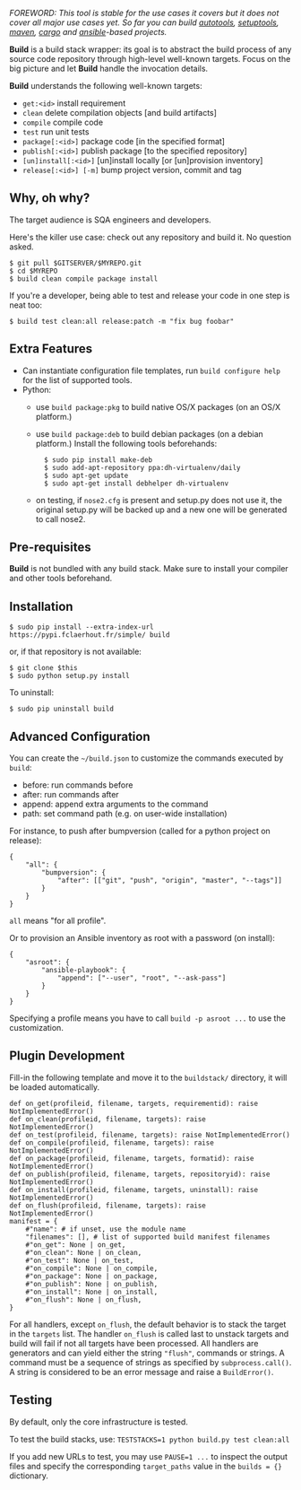 *FOREWORD:
This tool is stable for the use cases it covers but it does not cover all major use cases yet. So far you can build [autotools](https://www.sourceware.org/autobook), [setuptools](https://packaging.python.org), [maven](https://maven.apache.org), [cargo](http://doc.crates.io) and [ansible](http://docs.ansible.com/ansible/index.html)-based projects.*

**Build** is a build stack wrapper:
its goal is to abstract the build process of any source code repository through high-level well-known targets. Focus on the big picture and let **Build** handle the invocation details.

**Build** understands the following well-known targets:
  * `get:<id>`             install requirement
  * `clean`          delete compilation objects [and build artifacts]
  * `compile`              compile code
  * `test`                 run unit tests
  * `package[:<id>]`       package code [in the specified format]
  * `publish[:<id>]`       publish package [to the specified repository]
  * `[un]install[:<id>]`   [un]install locally [or [un]provision inventory]
  * `release[:<id>] [-m]`  bump project version, commit and tag

Why, oh why?
------------

The target audience is SQA engineers and developers.

Here's the killer use case: check out any repository and build it. No question asked.

	$ git pull $GITSERVER/$MYREPO.git
	$ cd $MYREPO
	$ build clean compile package install

If you're a developer, being able to test and release your code in one step is neat too:

	$ build test clean:all release:patch -m "fix bug foobar"

Extra Features
--------------

  * Can instantiate configuration file templates,
    run `build configure help` for the list of supported tools.
  * Python:
    * use `build package:pkg` to build native OS/X packages (on an OS/X platform.)
    * use `build package:deb` to build debian packages (on a debian platform.)
      Install the following tools beforehands:

			$ sudo pip install make-deb
			$ sudo add-apt-repository ppa:dh-virtualenv/daily
			$ sudo apt-get update
			$ sudo apt-get install debhelper dh-virtualenv

    * on testing,
      if `nose2.cfg` is present and setup.py does not use it,
      the original setup.py will be backed up and a new one will be generated to call nose2.

Pre-requisites
--------------

**Build** is not bundled with any build stack.
Make sure to install your compiler and other tools beforehand.

Installation
------------

	$ sudo pip install --extra-index-url https://pypi.fclaerhout.fr/simple/ build

or, if that repository is not available:

	$ git clone $this
	$ sudo python setup.py install

To uninstall:

	$ sudo pip uninstall build

Advanced Configuration
----------------------

You can create the `~/build.json` to customize the commands executed by `build`:

  * before: run commands before
  * after: run commands after
  * append: append extra arguments to the command
  * path: set command path (e.g. on user-wide installation)

For instance, to push after bumpversion (called for a python project on release):

	{
		"all": {
			"bumpversion": {
				"after": [["git", "push", "origin", "master", "--tags"]]
			}
		}
	}

`all` means "for all profile".

Or to provision an Ansible inventory as root with a password (on install):

	{
		"asroot": {
			"ansible-playbook": {
				"append": ["--user", "root", "--ask-pass"]
			}
		}
	}

Specifying a profile means you have to call `build -p asroot ...` to use the customization.

Plugin Development
------------------

Fill-in the following template and move it to the `buildstack/` directory, it will be loaded automatically.

	def on_get(profileid, filename, targets, requirementid): raise NotImplementedError()
	def on_clean(profileid, filename, targets): raise NotImplementedError()
	def on_test(profileid, filename, targets): raise NotImplementedError()
	def on_compile(profileid, filename, targets): raise NotImplementedError()
	def on_package(profileid, filename, targets, formatid): raise NotImplementedError()
	def on_publish(profileid, filename, targets, repositoryid): raise NotImplementedError()
	def on_install(profileid, filename, targets, uninstall): raise NotImplementedError()
	def on_flush(profileid, filename, targets): raise NotImplementedError()
	manifest = {
		#"name": # if unset, use the module name
		"filenames": [], # list of supported build manifest filenames
		#"on_get": None | on_get,
		#"on_clean": None | on_clean,
		#"on_test": None | on_test,
		#"on_compile": None | on_compile,
		#"on_package": None | on_package,
		#"on_publish": None | on_publish,
		#"on_install": None | on_install,
		#"on_flush": None | on_flush,
	}

For all handlers, except `on_flush`, the default behavior is to stack the target in the `targets` list. The handler `on_flush` is called last to unstack targets and build will fail if not all targets have been processed. All handlers are generators and can yield either the string `"flush"`, commands or strings. A command must be a sequence of strings as specified by `subprocess.call()`. A string is considered to be an error message and raise a `BuildError()`.

Testing
-------

By default, only the core infrastructure is tested.

To test the build stacks, use: `TESTSTACKS=1 python build.py test clean:all`

If you add new URLs to test, you may use `PAUSE=1 ...` to inspect the output files and specify the corresponding `target_paths` value in the `builds = {}` dictionary.
